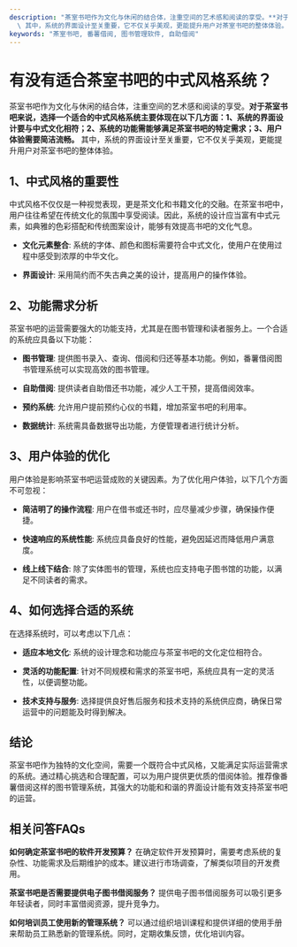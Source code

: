 ```yaml
---
description: "茶室书吧作为文化与休闲的结合体，注重空间的艺术感和阅读的享受。**对于茶室书吧来说，选择一个适合的中式风格系统主要体现在以下几方面：1、系统的界面设计要与中式文化相符；2、系统的功能需能够满足茶室书吧的特定需求；3、用户体验需要简洁流畅。**\
  \ 其中，系统的界面设计至关重要，它不仅关乎美观，更能提升用户对茶室书吧的整体体验。"
keywords: "茶室书吧, 番薯借阅, 图书管理软件, 自助借阅"
---
```

# 有没有适合茶室书吧的中式风格系统？

茶室书吧作为文化与休闲的结合体，注重空间的艺术感和阅读的享受。**对于茶室书吧来说，选择一个适合的中式风格系统主要体现在以下几方面：1、系统的界面设计要与中式文化相符；2、系统的功能需能够满足茶室书吧的特定需求；3、用户体验需要简洁流畅。** 其中，系统的界面设计至关重要，它不仅关乎美观，更能提升用户对茶室书吧的整体体验。

## 1、中式风格的重要性

中式风格不仅仅是一种视觉表现，更是茶文化和书籍文化的交融。在茶室书吧中，用户往往希望在传统文化的氛围中享受阅读。因此，系统的设计应当富有中式元素，如典雅的色彩搭配和传统图案设计，能够有效提高书吧的文化气息。

- **文化元素整合**: 系统的字体、颜色和图标需要符合中式文化，使用户在使用过程中感受到浓厚的中华文化。
  
- **界面设计**: 采用简约而不失古典之美的设计，提高用户的操作体验。

## 2、功能需求分析

茶室书吧的运营需要强大的功能支持，尤其是在图书管理和读者服务上。一个合适的系统应具备以下功能：

- **图书管理**: 提供图书录入、查询、借阅和归还等基本功能。例如，番薯借阅图书管理系统可以实现高效的图书管理。

- **自助借阅**: 提供读者自助借还书功能，减少人工干预，提高借阅效率。

- **预约系统**: 允许用户提前预约心仪的书籍，增加茶室书吧的利用率。

- **数据统计**: 系统需具备数据导出功能，方便管理者进行统计分析。

## 3、用户体验的优化

用户体验是影响茶室书吧运营成败的关键因素。为了优化用户体验，以下几个方面不可忽视：

- **简洁明了的操作流程**: 用户在借书或还书时，应尽量减少步骤，确保操作便捷。

- **快速响应的系统性能**: 系统应具备良好的性能，避免因延迟而降低用户满意度。

- **线上线下结合**: 除了实体图书的管理，系统也应支持电子图书馆的功能，以满足不同读者的需求。

## 4、如何选择合适的系统

在选择系统时，可以考虑以下几点：

- **适应本地文化**: 系统的设计理念和功能应与茶室书吧的文化定位相符合。

- **灵活的功能配置**: 针对不同规模和需求的茶室书吧，系统应具有一定的灵活性，以便调整功能。

- **技术支持与服务**: 选择提供良好售后服务和技术支持的系统供应商，确保日常运营中的问题能及时得到解决。

## 结论

茶室书吧作为独特的文化空间，需要一个既符合中式风格，又能满足实际运营需求的系统。通过精心挑选和合理配置，可以为用户提供更优质的借阅体验。推荐像番薯借阅这样的图书管理系统，其强大的功能和和谐的界面设计能有效支持茶室书吧的运营。

## 相关问答FAQs

**如何确定茶室书吧的软件开发预算？**
在确定软件开发预算时，需要考虑系统的复杂性、功能需求及后期维护的成本。建议进行市场调查，了解类似项目的开发费用。

**茶室书吧是否需要提供电子图书借阅服务？**
提供电子图书借阅服务可以吸引更多年轻读者，同时丰富借阅资源，提升竞争力。

**如何培训员工使用新的管理系统？**
可以通过组织培训课程和提供详细的使用手册来帮助员工熟悉新的管理系统。同时，定期收集反馈，优化培训内容。
